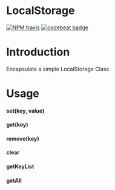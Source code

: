 # LocalStorage
[![NPM travis][travis-image]][github-url]
[![codebeat badge][codebeat-image]][codebeat-url]

[codebeat-url]: https://codebeat.co/projects/github-com-realign-localstorage-master
[github-url]: https://github.com/ReAlign/fastpage

[travis-image]: http://img.shields.io/travis/ReAlign/fastpage.svg
[codebeat-image]: https://codebeat.co/badges/d96c6ab1-b8be-40b6-991b-60d88d594198
# Introduction
Encapsulate a simple LocalStorage Class

# Usage

#### set(key, value)
#### get(key)
#### remove(key)
#### clear
#### getKeyList
#### getAll